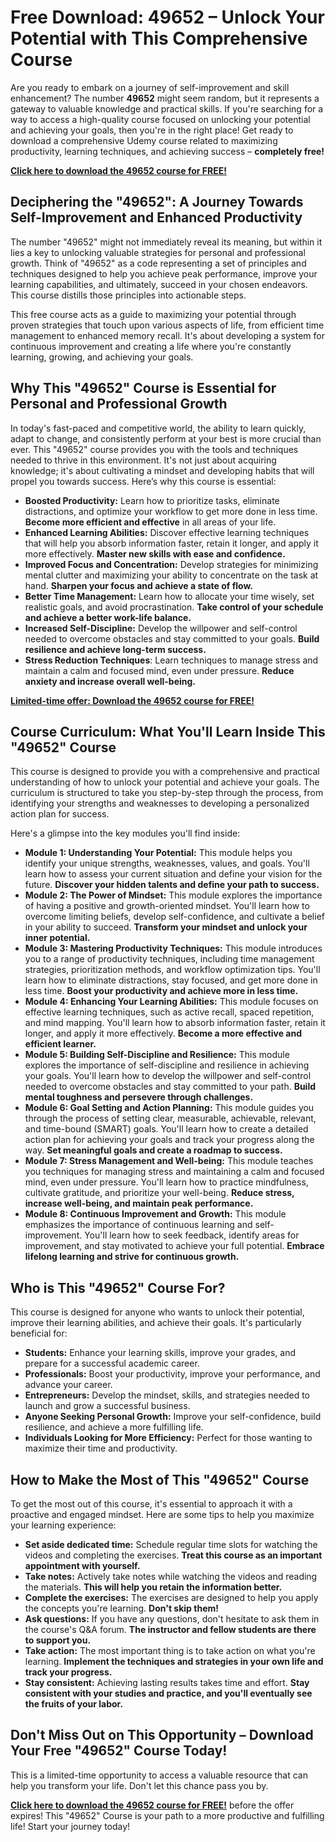 # Free Download: 49652 – Unlock Your Potential with This Comprehensive Course

Are you ready to embark on a journey of self-improvement and skill enhancement? The number **49652** might seem random, but it represents a gateway to valuable knowledge and practical skills. If you're searching for a way to access a high-quality course focused on unlocking your potential and achieving your goals, then you're in the right place! Get ready to download a comprehensive Udemy course related to maximizing productivity, learning techniques, and achieving success – **completely free!**

[**Click here to download the 49652 course for FREE!**](https://udemywork.com/49652)

## Deciphering the "49652": A Journey Towards Self-Improvement and Enhanced Productivity

The number "49652" might not immediately reveal its meaning, but within it lies a key to unlocking valuable strategies for personal and professional growth. Think of "49652" as a code representing a set of principles and techniques designed to help you achieve peak performance, improve your learning capabilities, and ultimately, succeed in your chosen endeavors. This course distills those principles into actionable steps.

This free course acts as a guide to maximizing your potential through proven strategies that touch upon various aspects of life, from efficient time management to enhanced memory recall. It's about developing a system for continuous improvement and creating a life where you're constantly learning, growing, and achieving your goals.

## Why This "49652" Course is Essential for Personal and Professional Growth

In today's fast-paced and competitive world, the ability to learn quickly, adapt to change, and consistently perform at your best is more crucial than ever. This "49652" course provides you with the tools and techniques needed to thrive in this environment. It's not just about acquiring knowledge; it's about cultivating a mindset and developing habits that will propel you towards success. Here’s why this course is essential:

*   **Boosted Productivity:** Learn how to prioritize tasks, eliminate distractions, and optimize your workflow to get more done in less time. **Become more efficient and effective** in all areas of your life.
*   **Enhanced Learning Abilities:** Discover effective learning techniques that will help you absorb information faster, retain it longer, and apply it more effectively. **Master new skills with ease and confidence.**
*   **Improved Focus and Concentration:** Develop strategies for minimizing mental clutter and maximizing your ability to concentrate on the task at hand. **Sharpen your focus and achieve a state of flow.**
*   **Better Time Management:** Learn how to allocate your time wisely, set realistic goals, and avoid procrastination. **Take control of your schedule and achieve a better work-life balance.**
*   **Increased Self-Discipline:** Develop the willpower and self-control needed to overcome obstacles and stay committed to your goals. **Build resilience and achieve long-term success.**
*   **Stress Reduction Techniques**: Learn techniques to manage stress and maintain a calm and focused mind, even under pressure. **Reduce anxiety and increase overall well-being.**

[**Limited-time offer: Download the 49652 course for FREE!**](https://udemywork.com/49652)

## Course Curriculum: What You'll Learn Inside This "49652" Course

This course is designed to provide you with a comprehensive and practical understanding of how to unlock your potential and achieve your goals. The curriculum is structured to take you step-by-step through the process, from identifying your strengths and weaknesses to developing a personalized action plan for success.

Here's a glimpse into the key modules you'll find inside:

*   **Module 1: Understanding Your Potential:** This module helps you identify your unique strengths, weaknesses, values, and goals. You'll learn how to assess your current situation and define your vision for the future. **Discover your hidden talents and define your path to success.**
*   **Module 2: The Power of Mindset:** This module explores the importance of having a positive and growth-oriented mindset. You'll learn how to overcome limiting beliefs, develop self-confidence, and cultivate a belief in your ability to succeed. **Transform your mindset and unlock your inner potential.**
*   **Module 3: Mastering Productivity Techniques:** This module introduces you to a range of productivity techniques, including time management strategies, prioritization methods, and workflow optimization tips. You'll learn how to eliminate distractions, stay focused, and get more done in less time. **Boost your productivity and achieve more in less time.**
*   **Module 4: Enhancing Your Learning Abilities:** This module focuses on effective learning techniques, such as active recall, spaced repetition, and mind mapping. You'll learn how to absorb information faster, retain it longer, and apply it more effectively. **Become a more effective and efficient learner.**
*   **Module 5: Building Self-Discipline and Resilience:** This module explores the importance of self-discipline and resilience in achieving your goals. You'll learn how to develop the willpower and self-control needed to overcome obstacles and stay committed to your path. **Build mental toughness and persevere through challenges.**
*   **Module 6: Goal Setting and Action Planning:** This module guides you through the process of setting clear, measurable, achievable, relevant, and time-bound (SMART) goals. You'll learn how to create a detailed action plan for achieving your goals and track your progress along the way. **Set meaningful goals and create a roadmap to success.**
*   **Module 7: Stress Management and Well-being:** This module teaches you techniques for managing stress and maintaining a calm and focused mind, even under pressure. You'll learn how to practice mindfulness, cultivate gratitude, and prioritize your well-being. **Reduce stress, increase well-being, and maintain peak performance.**
*   **Module 8: Continuous Improvement and Growth:** This module emphasizes the importance of continuous learning and self-improvement. You'll learn how to seek feedback, identify areas for improvement, and stay motivated to achieve your full potential. **Embrace lifelong learning and strive for continuous growth.**

## Who is This "49652" Course For?

This course is designed for anyone who wants to unlock their potential, improve their learning abilities, and achieve their goals. It's particularly beneficial for:

*   **Students:** Enhance your learning skills, improve your grades, and prepare for a successful academic career.
*   **Professionals:** Boost your productivity, improve your performance, and advance your career.
*   **Entrepreneurs:** Develop the mindset, skills, and strategies needed to launch and grow a successful business.
*   **Anyone Seeking Personal Growth:** Improve your self-confidence, build resilience, and achieve a more fulfilling life.
*   **Individuals Looking for More Efficiency:** Perfect for those wanting to maximize their time and productivity.

## How to Make the Most of This "49652" Course

To get the most out of this course, it's essential to approach it with a proactive and engaged mindset. Here are some tips to help you maximize your learning experience:

*   **Set aside dedicated time:** Schedule regular time slots for watching the videos and completing the exercises. **Treat this course as an important appointment with yourself.**
*   **Take notes:** Actively take notes while watching the videos and reading the materials. **This will help you retain the information better.**
*   **Complete the exercises:** The exercises are designed to help you apply the concepts you're learning. **Don't skip them!**
*   **Ask questions:** If you have any questions, don't hesitate to ask them in the course's Q&A forum. **The instructor and fellow students are there to support you.**
*   **Take action:** The most important thing is to take action on what you're learning. **Implement the techniques and strategies in your own life and track your progress.**
*   **Stay consistent:** Achieving lasting results takes time and effort. **Stay consistent with your studies and practice, and you'll eventually see the fruits of your labor.**

## Don't Miss Out on This Opportunity – Download Your Free "49652" Course Today!

This is a limited-time opportunity to access a valuable resource that can help you transform your life. Don't let this chance pass you by.

**[Click here to download the 49652 course for FREE!](https://udemywork.com/49652)** before the offer expires! This "49652" Course is your path to a more productive and fulfilling life! Start your journey today!

